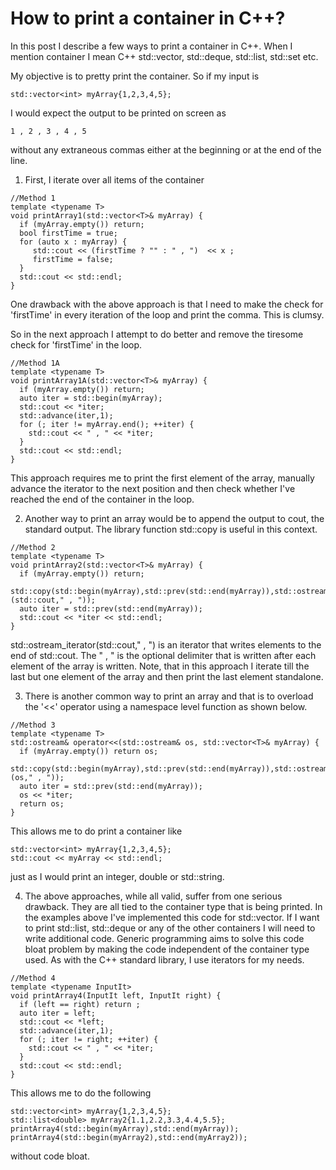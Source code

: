 # How to print a container in C++?

In this post I describe a few ways to print a container in C++. When I mention
container I mean C++ std::vector, std::deque, std::list, std::set etc.

My objective is to pretty print the container. So if my input is 
```
std::vector<int> myArray{1,2,3,4,5};
```
I would expect the output to be printed on screen as
```
1 , 2 , 3 , 4 , 5 
```
without any extraneous commas either at the beginning or at the end of the line.


1. First, I iterate over all items of the container

```
//Method 1
template <typename T>
void printArray1(std::vector<T>& myArray) {
  if (myArray.empty()) return;
  bool firstTime = true;
  for (auto x : myArray) {
     std::cout << (firstTime ? "" : " , ")  << x ;
     firstTime = false;
  }
  std::cout << std::endl;
}
```

One drawback with the above approach is that I need to make the check for 
'firstTime' in every iteration of the loop and print the comma. This is clumsy.

So in the next approach I attempt to do better and remove the tiresome check
for 'firstTime' in the loop.

```
//Method 1A 
template <typename T>
void printArray1A(std::vector<T>& myArray) {
  if (myArray.empty()) return;
  auto iter = std::begin(myArray);
  std::cout << *iter;
  std::advance(iter,1);
  for (; iter != myArray.end(); ++iter) {
    std::cout << " , " << *iter;
  }
  std::cout << std::endl;
}
```

This approach requires me to print the first element of the array, manually 
advance the iterator to the next position and then check whether I've reached
the end of the container in the loop.

2. Another way to print an array would be to append the output to cout, the 
standard output. The library function std::copy is useful in this context.

```
//Method 2
template <typename T>
void printArray2(std::vector<T>& myArray) {
  if (myArray.empty()) return;
  std::copy(std::begin(myArray),std::prev(std::end(myArray)),std::ostream_iterator<T>(std::cout," , "));
  auto iter = std::prev(std::end(myArray));
  std::cout << *iter << std::endl;
}
```

std::ostream_iterator<T>(std::cout," , ") is an iterator that writes elements
to the end of std::cout. The " , " is the optional delimiter that is written 
after each element of the array is written. Note, that in this approach I 
iterate till the last but one element of the array and then print the last 
element standalone.

3. There is another common way to print an array and that is to overload the 
'<<' operator using a namespace level function as shown below.

```
//Method 3
template <typename T>
std::ostream& operator<<(std::ostream& os, std::vector<T>& myArray) {
  if (myArray.empty()) return os;
  std::copy(std::begin(myArray),std::prev(std::end(myArray)),std::ostream_iterator<T>(os," , "));
  auto iter = std::prev(std::end(myArray));
  os << *iter;
  return os;
}
```

This allows me to do print a container like  

```
std::vector<int> myArray{1,2,3,4,5};
std::cout << myArray << std::endl;
```

just as I would print an integer, double or std::string.

4. The above approaches, while all valid, suffer from one serious drawback. They 
are all tied to the container type that is being printed. In the examples above 
I've implemented this code for std::vector. If I want to print std::list, 
std::deque or any of the other containers I will need to write additional code. 
   Generic programming aims to solve this code bloat problem by making the code
independent of the container type used. As with the C++ standard library, I use 
iterators for my needs.

```
//Method 4
template <typename InputIt>
void printArray4(InputIt left, InputIt right) {
  if (left == right) return ;
  auto iter = left;
  std::cout << *left;
  std::advance(iter,1);
  for (; iter != right; ++iter) {
    std::cout << " , " << *iter;
  }
  std::cout << std::endl;
}
```

This allows me to do the following

```
std::vector<int> myArray{1,2,3,4,5};
std::list<double> myArray2{1.1,2.2,3.3,4.4,5.5};
printArray4(std::begin(myArray),std::end(myArray));
printArray4(std::begin(myArray2),std::end(myArray2));
```

without code bloat.

